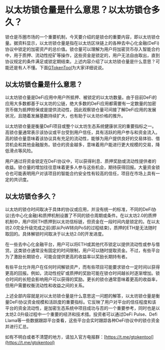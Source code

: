# 以太坊锁仓量是什么意思？以太坊锁仓多久？

锁仓是币圈市场的一个重要机制，今天要介绍的是锁仓的重要内容，即以太坊锁仓量。据资料显示，以太坊锁仓量是指在以太坊区块链上的各种去中心化金融(DeFi)协议中锁定的加密资产的总价值。锁仓量可以理解为用户将加密货币存入智能合约中，用于质押、流动性挖矿等操作，这些资金是锁定的，用户无法自由取出，直到协议规定的条件满足或锁定期结束。上述内容介绍了以太坊锁仓量是什么意思？可能还是有人不懂。下面[GTokenTool](https://www.gtokentool.com)为大家详细说说。

## 以太坊锁仓量是什么意思？

以太坊锁仓量是DeFi应用中用户所抵押、被锁定的以太坊数量。由于目前DeFi的应用大多数都基于以太坊的公链，绝大多数的DeFi应用都需要有一定数量的加密货币做为抵押担保或是提供流动性，因此观察锁仓量可间接了解DeFi应用的发展状况，且随着发展基数持续扩大，也有助于以太坊价格的推升。

以太坊锁仓量是衡量DeFi项目或整个以太坊生态系统健康状况的重要指标之一。高锁仓量通常表示该协议或平台受到用户信任，具有活跃的用户参与和资金流入。高的锁仓量意味着该协议具有充足的流动性，能够为用户提供良好的交易体验、借贷机会和其他金融服务。锁仓的资金越多，意味着用户能进行更大规模的交易，降低滑点等风险。

用户通过将资金锁定在DeFi协议中，可以获得利息、质押奖励或流动性提供者的收益。锁仓量的增加往往意味着更多人参与这些机会，期待获得回报。大量资金锁仓也可能表明用户对该项目的智能合约安全性有较高的信任，项目在市场上具有一定的共识度。

## 以太坊锁仓多久？

以太坊的锁仓时间取决于具体的协议或应用，并没有统一的标准，不同的DeFi协议(去中心化金融)和质押机制设置了不同的锁仓周期或条件。在以太坊2.0的质押机制中，用户将ETH质押到以太坊信标链，但资金在一段时间内是锁定的。在以太坊2.0完全升级完成之前(即从PoW转向PoS的过程结束)，质押的ETH是无法随时取回的。具体解锁时间取决于以太坊2.0的开发进度。

在一些去中心化金融平台，用户可以将ETH或其他代币锁定以提供流动性或参与借贷。这类锁仓通常没有固定的时间限制，用户可以随时提取资金。不过，有些平台为了激励长期锁仓，可能会提供更高的收益率以奖励长期持有者。

有些平台允许用户在任何时间解锁资产，而有些项目可能要求锁仓一定时间以获得更高的回报。例如，流动性挖矿或质押的奖励可能在锁仓时间越长时逐渐增加。锁仓时间的长短会影响用户可以获得的奖励。更长的锁仓通常意味着更高的收益率，但用户需要权衡流动性和收益之间的关系。

上述全部内容就是对以太坊锁仓量是什么意思这一问题的解答，以太坊锁仓量是衡量DeFi协议资金规模和活跃度的重要指标。它反映了用户对平台的信任程度和该平台的资金流动性，是加密生态系统中项目成功与否的一个重要参考，同时也是以太坊2.0升级过程中一个重要的经济和技术措。投资者可以通过DeFi Pulse、Defi Llama等一些数据跟踪平台查看，这些平台会实时跟踪各种DeFi协议中的锁仓资金并进行汇总。

如有不明白或者不清楚的地方，请加入官方电报群：[https://t.me/gtokentool](https://t.me/gtokentool)
